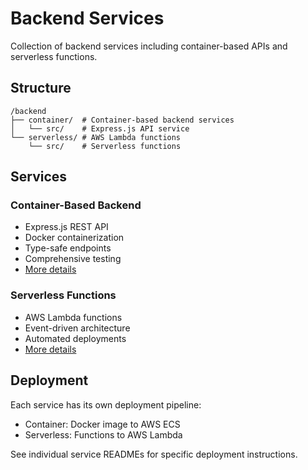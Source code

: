 # Backend Services

Collection of backend services including container-based APIs and serverless functions.

## Structure

```
/backend
├── container/  # Container-based backend services
│   └── src/    # Express.js API service
└── serverless/ # AWS Lambda functions
    └── src/    # Serverless functions
```

## Services

### Container-Based Backend

- Express.js REST API
- Docker containerization
- Type-safe endpoints
- Comprehensive testing
- [More details](./container/README.md)

### Serverless Functions

- AWS Lambda functions
- Event-driven architecture
- Automated deployments
- [More details](./serverless/README.md)

## Deployment

Each service has its own deployment pipeline:

- Container: Docker image to AWS ECS
- Serverless: Functions to AWS Lambda

See individual service READMEs for specific deployment instructions.
